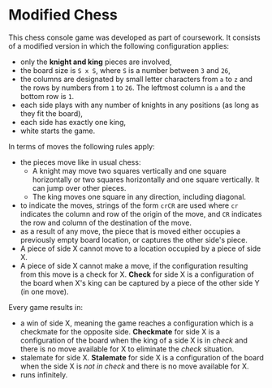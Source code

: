 
# Modified Chess

This chess console game was developed as part of coursework. It consists of a modified version in which the following configuration applies:
- only the **knight and king** pieces are involved,
- the board size is `S x S`, where `S`  is a number between `3` and `26`,
- the columns are designated by small letter characters from `a` to `z` and the rows by numbers from `1` to `26`. The leftmost column is `a` and the bottom row is `1`.
- each side plays with any number of knights in any positions (as long as they fit the board),
- each side has exactly one king,
- white starts the game.

In terms of moves the following rules apply:
- the pieces move like in usual chess:
  - A knight may move two squares vertically and one square horizontally or two squares horizontally and one square vertically. It can jump over other pieces.
  - The king moves one square in any direction, including diagonal. 
- to indicate the moves, strings of the form `crCR` are used where `cr` indicates the column and row of the origin of the move, and `CR` indicates the row and column of the destination of the move. 
- as a result of any move, the piece that is moved either occupies a previously empty board location, or captures the other side's piece.
- A piece of side X cannot move to a location occupied by a piece of side X.
- A piece of side X cannot make a move, if the configuration resulting from this move is a check for X. **Check** for side X is a configuration of the board when X's king can be captured by a piece of the other side Y (in one move).

Every game results in:
- a win of side X, meaning the game reaches a configuration which is a checkmate for the opposite side. **Checkmate** for side X is a configuration of the board when the king of a side X is in *check* and there is no move available for X to eliminate the *check* situation.
- stalemate for side X. **Stalemate** for side X is a configuration of the board when the side X is *not in check* and there is no move available for X.
- runs infinitely. 
